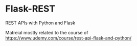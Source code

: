 # Flask-REST
REST APIs with Python and Flask


Matreial mostly related to the course of https://www.udemy.com/course/rest-api-flask-and-python/